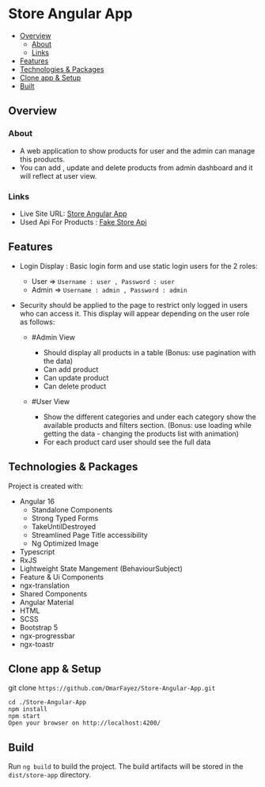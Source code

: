 # Store Angular App

- [Overview](#Overview)
  - [About](#About)
  - [Links](#links)
- [Features](#Features)
- [Technologies & Packages](#Technologies&Packages)
- [Clone app & Setup](#Cloneapp&Setup)
- [Built](#Build)

## Overview

### About

- A web application to show products for user and the admin can manage this products.
- You can add , update and delete products from admin dashboard and it will reflect at user view.

### Links

- Live Site URL: [Store Angular App](https://omarfayez.github.io/Store-Angular-App/)
- Used Api For Products : [Fake Store Api](https://fakestoreapi.com/)

## Features

- Login Display : Basic login form and use static login users for the 2 roles:

  - User => `Username : user , Password : user `
  - Admin => `Username : admin , Password : admin `

- Security should be applied to the page to restrict only logged in users who can access it.
  This display will appear depending on the user role as follows:

  - #Admin View

    - Should display all products in a table (Bonus: use pagination with the data)
    - Can add product
    - Can update product
    - Can delete product

  - #User View

    - Show the different categories and under each category show the available products and filters section. (Bonus: use loading while getting the data - changing the products list with animation)
    - For each product card user should see the full data

## Technologies & Packages

Project is created with:

- Angular 16
  - Standalone Components
  - Strong Typed Forms
  - TakeUntilDestroyed
  - Streamlined Page Title accessibility
  - Ng Optimized Image
- Typescript
- RxJS
- Lightweight State Mangement (BehaviourSubject)
- Feature & Ui Components
- ngx-translation
- Shared Components
- Angular Material
- HTML
- SCSS
- Bootstrap 5
- ngx-progressbar
- ngx-toastr

## Clone app & Setup

git clone `https://github.com/OmarFayez/Store-Angular-App.git`

```pwsh
cd ./Store-Angular-App
npm install
npm start
Open your browser on http://localhost:4200/
```

## Build

Run `ng build` to build the project. The build artifacts will be stored in the `dist/store-app` directory.
